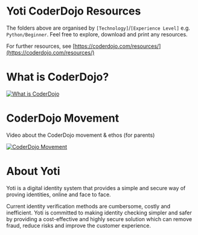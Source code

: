 # Yoti CoderDojo Resources

The folders above are organised by `[Technology]`/`[Experience Level]` e.g. `Python/Beginner`. Feel free to explore, download and print any resources.

For further resources, see [https://coderdojo.com/resources/](https://coderdojo.com/resources/)

# What is CoderDojo?
[![What is CoderDojo](https://img.youtube.com/vi/c7ROVdcyk7s/0.jpg)](https://www.youtube.com/watch?v=c7ROVdcyk7s)

# CoderDojo Movement
Video about the CoderDojo movement & ethos (for parents)

[![CoderDojo Movement](https://img.youtube.com/vi/_bjboMjNr9Q/0.jpg)](https://www.youtube.com/watch?v=_bjboMjNr9Q)

# About Yoti

Yoti is a digital identity system that provides a simple and secure way of proving identities, online and face to face. 

Current identity verification methods are cumbersome, costly and inefficient. Yoti is committed to making identity checking simpler and safer by providing a cost-effective and highly secure solution which can remove fraud, reduce risks and improve the customer experience.